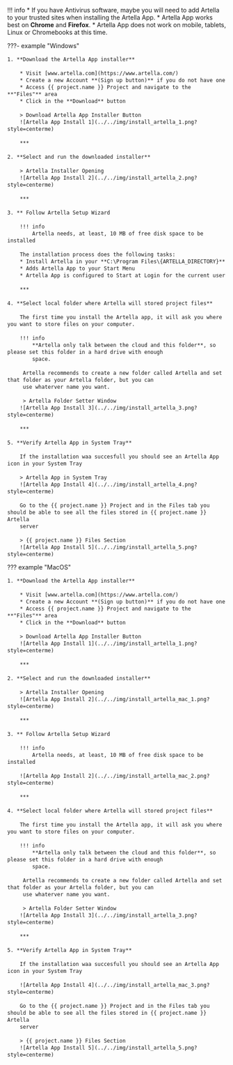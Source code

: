 !!! info
    * If you have Antivirus software, maybe you will need to add Artella to your trusted sites when installing the Artella App.
    * Artella App works best on **Chrome** and **Firefox**.
    * Artella App does not work on mobile, tablets, Linux or Chromebooks at this time.

    
???- example "Windows"

    1. **Download the Artella App installer**
    
        * Visit [www.artella.com](https://www.artella.com/)
        * Create a new Account **(Sign up button)** if you do not have one
        * Access {{ project.name }} Project and navigate to the **"Files"** area
        * Click in the **Download** button
    
        > Download Artella App Installer Button
        ![Artella App Install 1](../../img/install_artella_1.png?style=centerme)
        
        ***
    
    2. **Select and run the downloaded installer**
    
        > Artella Installer Opening
        ![Artella App Install 2](../../img/install_artella_2.png?style=centerme)
        
        ***
    
    3. ** Follow Artella Setup Wizard
    
        !!! info
            Artella needs, at least, 10 MB of free disk space to be installed
        
        The installation process does the following tasks:
        * Install Artella in your **C:\Program Files\{ARTELLA_DIRECTORY}**
        * Adds Artella App to your Start Menu
        * Artella App is configured to Start at Login for the current user
        
        ***
    
    4. **Select local folder where Artella will stored project files**
    
        The first time you install the Artella app, it will ask you where you want to store files on your computer.
        
        !!! info
            **Artella only talk between the cloud and this folder**, so please set this folder in a hard drive with enough 
            space.
            
         Artella recommends to create a new folder called Artella and set that folder as your Artella folder, but you can 
         use whaterver name you want.
         
         > Artella Folder Setter Window
        ![Artella App Install 3](../../img/install_artella_3.png?style=centerme)
        
        ***
    
    5. **Verify Artella App in System Tray**
    
        If the installation waa succesfull you should see an Artella App icon in your System Tray
        
        > Artella App in System Tray
        ![Artella App Install 4](../../img/install_artella_4.png?style=centerme)
        
        Go to the {{ project.name }} Project and in the Files tab you should be able to see all the files stored in {{ project.name }} Artella 
        server
        
        > {{ project.name }} Files Section
        ![Artella App Install 5](../../img/install_artella_5.png?style=centerme)
        

??? example "MacOS"
    
    1. **Download the Artella App installer**
    
        * Visit [www.artella.com](https://www.artella.com/)
        * Create a new Account **(Sign up button)** if you do not have one
        * Access {{ project.name }} Project and navigate to the **"Files"** area
        * Click in the **Download** button
    
        > Download Artella App Installer Button
        ![Artella App Install 1](../../img/install_artella_1.png?style=centerme)
        
        ***
    
    2. **Select and run the downloaded installer**
    
        > Artella Installer Opening
        ![Artella App Install 2](../../img/install_artella_mac_1.png?style=centerme)
        
        ***
    
    3. ** Follow Artella Setup Wizard
    
        !!! info
            Artella needs, at least, 10 MB of free disk space to be installed
        
        ![Artella App Install 2](../../img/install_artella_mac_2.png?style=centerme)
        
        ***
    
    4. **Select local folder where Artella will stored project files**
    
        The first time you install the Artella app, it will ask you where you want to store files on your computer.
        
        !!! info
            **Artella only talk between the cloud and this folder**, so please set this folder in a hard drive with enough 
            space.
            
         Artella recommends to create a new folder called Artella and set that folder as your Artella folder, but you can 
         use whaterver name you want.
         
         > Artella Folder Setter Window
        ![Artella App Install 3](../../img/install_artella_3.png?style=centerme)
        
        ***
    
    5. **Verify Artella App in System Tray**
    
        If the installation waa succesfull you should see an Artella App icon in your System Tray
        
        ![Artella App Install 4](../../img/install_artella_mac_3.png?style=centerme)
        
        Go to the {{ project.name }} Project and in the Files tab you should be able to see all the files stored in {{ project.name }} Artella 
        server
        
        > {{ project.name }} Files Section
        ![Artella App Install 5](../../img/install_artella_5.png?style=centerme)
